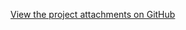 [View the project attachments on GitHub](https://github.com/user-attachments/assets/db10b1fa-d0b2-4d0b-ae68-0aedf867fa86
)
